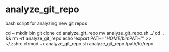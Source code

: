 # analyze_git_repo
bash script for analyzing new git repos

cd ~ 
mkdir bin
git clone <repo-clone-url>
cd analyze_git_repo mv analyze_git_repo.sh ../
cd .. && rm -rf analyze_git_repo
echo 'export PATH="$HOME/bin:$PATH"' >> ~/.zshrc
chmod +x analyze_git_repo.sh
analyze_git_repo /path/to/repo
